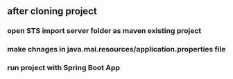 ## after cloning project
### open STS import server folder as maven existing project 
### make chnages in java.mai.resources/application.properties file
### run project with Spring Boot App

